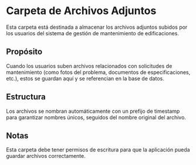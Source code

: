 # Carpeta de Archivos Adjuntos

Esta carpeta está destinada a almacenar los archivos adjuntos subidos por los usuarios del sistema de gestión de mantenimiento de edificaciones.

## Propósito

Cuando los usuarios suben archivos relacionados con solicitudes de mantenimiento (como fotos del problema, documentos de especificaciones, etc.), estos se guardan aquí y se referencian en la base de datos.

## Estructura

Los archivos se nombran automáticamente con un prefijo de timestamp para garantizar nombres únicos, seguidos del nombre original del archivo.

## Notas

Esta carpeta debe tener permisos de escritura para que la aplicación pueda guardar archivos correctamente.
